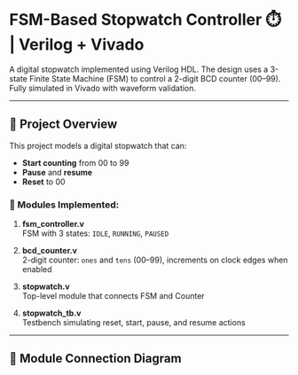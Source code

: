 # FSM-Based Stopwatch Controller ⏱️ | Verilog + Vivado

A digital stopwatch implemented using Verilog HDL. 
The design uses a 3-state Finite State Machine (FSM) to control a 2-digit BCD counter (00–99). 
Fully simulated in Vivado with waveform validation.

---

## 🧠 Project Overview

This project models a digital stopwatch that can:
- **Start counting** from 00 to 99
- **Pause** and **resume**
- **Reset** to 00

### 🧩 Modules Implemented:
1. **fsm_controller.v**  
   FSM with 3 states: `IDLE`, `RUNNING`, `PAUSED`

2. **bcd_counter.v**  
   2-digit counter: `ones` and `tens` (00–99), increments on clock edges when enabled

3. **stopwatch.v**  
   Top-level module that connects FSM and Counter

4. **stopwatch_tb.v**  
   Testbench simulating reset, start, pause, and resume actions

---

## 🔗 Module Connection Diagram

